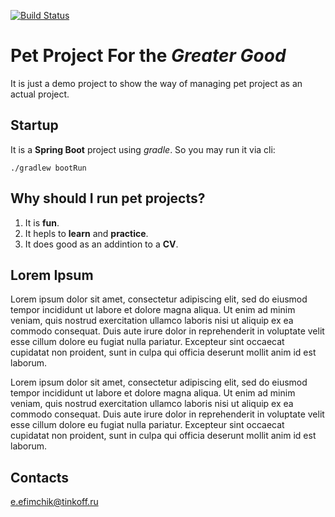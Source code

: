 [![Build Status](https://app.travis-ci.com/thejerome/pet-project-example.svg?branch=master)](https://app.travis-ci.com/thejerome/pet-project-example)

# Pet Project For the *Greater Good*

It is just a demo project to show the way of managing pet project as an actual project.

## Startup
It is a **Spring Boot** project using *gradle*. So you may run it via cli:
    
    ./gradlew bootRun

## Why should I run pet projects?
1. It is **fun**.
1. It hepls to **learn** and **practice**.
1. It does good as an addintion to a **CV**.



## Lorem Ipsum
Lorem ipsum dolor sit amet, consectetur adipiscing elit, sed do eiusmod tempor incididunt ut labore et dolore magna aliqua. Ut enim ad minim veniam, quis nostrud exercitation ullamco laboris nisi ut aliquip ex ea commodo consequat. Duis aute irure dolor in reprehenderit in voluptate velit esse cillum dolore eu fugiat nulla pariatur. Excepteur sint occaecat cupidatat non proident, sunt in culpa qui officia deserunt mollit anim id est laborum.

Lorem ipsum dolor sit amet, consectetur adipiscing elit, sed do eiusmod tempor incididunt ut labore et dolore magna aliqua. Ut enim ad minim veniam, quis nostrud exercitation ullamco laboris nisi ut aliquip ex ea commodo consequat. Duis aute irure dolor in reprehenderit in voluptate velit esse cillum dolore eu fugiat nulla pariatur. Excepteur sint occaecat cupidatat non proident, sunt in culpa qui officia deserunt mollit anim id est laborum.

## Contacts
e.efimchik@tinkoff.ru